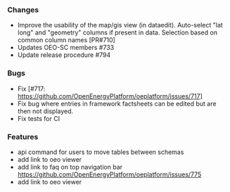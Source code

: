 ### Changes
- Improve the usability of the map/gis view (in dataedit). Auto-select "lat long" and "geometry" columns if present in data. Selection based on common column names [PR#710]
- Updates OEO-SC members #733
- Update release procedure #794

### Bugs
- Fix [#717: https://github.com/OpenEnergyPlatform/oeplatform/issues/717]
- Fix bug where entries in framework factsheets can be edited but are then not displayed.
- Fix tests for CI

### Features
- api command for users to move tables between schemas
- add link to oeo viewer
- add link to faq on top navigation bar https://github.com/OpenEnergyPlatform/oeplatform/issues/775
- add link to oeo viewer
